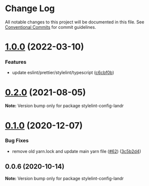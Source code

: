 # Change Log

All notable changes to this project will be documented in this file.
See [Conventional Commits](https://conventionalcommits.org) for commit guidelines.

# [1.0.0](https://github.com/Mixgenius/linting-and-formatting/compare/stylelint-config-landr@0.2.0...stylelint-config-landr@1.0.0) (2022-03-10)


### Features

* update eslint/prettier/stylelint/typescript ([c6cbf0b](https://github.com/Mixgenius/linting-and-formatting/commit/c6cbf0b4714e06f18afddd8a37acc7ad195a7834))





# [0.2.0](https://github.com/Mixgenius/linting-and-formatting/tree/master/stylelint-config-landr/compare/stylelint-config-landr@0.1.0...stylelint-config-landr@0.2.0) (2021-08-05)

**Note:** Version bump only for package stylelint-config-landr





# [0.1.0](https://github.com/Mixgenius/linting-and-formatting/tree/master/stylelint-config-landr/compare/stylelint-config-landr@0.0.6...stylelint-config-landr@0.1.0) (2020-12-07)


### Bug Fixes

* remove old yarn.lock and update main yarn file ([#62](https://github.com/Mixgenius/linting-and-formatting/tree/master/stylelint-config-landr/issues/62)) ([3c5b2d4](https://github.com/Mixgenius/linting-and-formatting/tree/master/stylelint-config-landr/commit/3c5b2d4b9b4a1364ce27f89420ac13cd033c51f7))





## 0.0.6 (2020-10-14)

**Note:** Version bump only for package stylelint-config-landr
